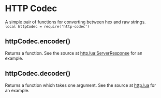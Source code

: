 # HTTP Codec

A simple pair of functions for converting between hex and raw strings.  
`local httpCodec = require('http-codec')`

## httpCodec.encoder()

Returns a function. See the source at [http.lua:ServerResponse](https://github.com/luvit/luvit/blob/master/deps/http.lua#L113-L199) for an example.  

## httpCodec.decoder()

Returns a function which takes one argument. See the source at [http.lua](https://github.com/luvit/luvit/blob/master/deps/http.lua#L251-L338) for an example.  
